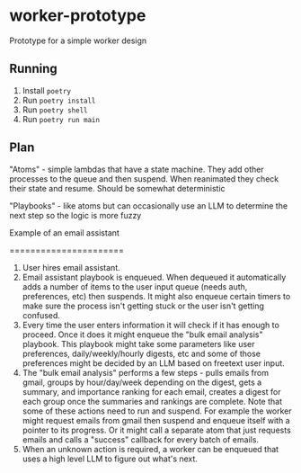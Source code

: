 # worker-prototype

Prototype for a simple worker design

## Running

1. Install `poetry`
2. Run `poetry install`
3. Run `poetry shell`
4. Run `poetry run main`

## Plan

"Atoms" - simple lambdas that have a state machine. They add other processes to the queue and then suspend. When reanimated they check their state and resume. Should be somewhat deterministic

"Playbooks" - like atoms but can occasionally use an LLM to determine the next step so the logic is more fuzzy

Example of an email assistant

======================

1. User hires email assistant.
2. Email assistant playbook is enqueued. When dequeued it automatically adds a number of items to the user input queue (needs auth, preferences, etc) then suspends. It might also enqueue certain timers to make sure the process isn't getting stuck or the user isn't getting confused.
3. Every time the user enters information it will check if it has enough to proceed. Once it does it might enqueue the "bulk email analysis" playbook. This playbook might take some parameters like user preferences, daily/weekly/hourly digests, etc and some of those preferences might be decided by an LLM based on freetext user input.
4. The "bulk email analysis" performs a few steps - pulls emails from gmail, groups by hour/day/week depending on the digest, gets a summary, and importance ranking for each email,
   creates a digest for each group once the summaries and rankings are complete. Note that some of these actions need to run and suspend. For example the worker might request emails from gmail then suspend and enqueue itself with a pointer to its progress. Or it might call a separate atom that just requests emails and calls a "success" callback for every batch of emails.
5. When an unknown action is required, a worker can be enqueued that uses a high level LLM to figure out what's next.

